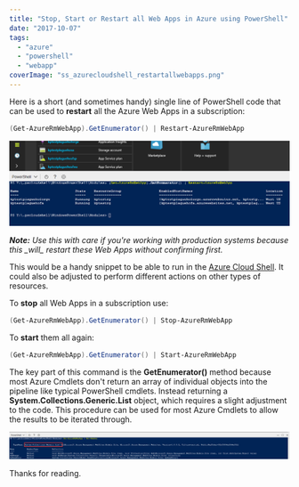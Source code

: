 ```yaml
---
title: "Stop, Start or Restart all Web Apps in Azure using PowerShell"
date: "2017-10-07"
tags:
  - "azure"
  - "powershell"
  - "webapp"
coverImage: "ss_azurecloudshell_restartallwebapps.png"
---
```


Here is a short (and sometimes handy) single line of PowerShell code that can be used to **restart** all the Azure Web Apps in a subscription:


```powershell
(Get-AzureRmWebApp).GetEnumerator() | Restart-AzureRmWebApp
```

![ss_azurecloudshell_restartallwebapps](/images/ss_azurecloudshell_restartallwebapps.png)

_**Note:** Use this with care if you're working with production systems because this \_will\_ restart these Web Apps without confirming first._

This would be a handy snippet to be able to run in the [Azure Cloud Shell](https://docs.microsoft.com/en-us/azure/cloud-shell/overview). It could also be adjusted to perform different actions on other types of resources.

To **stop** all Web Apps in a subscription use:


```powershell
(Get-AzureRmWebApp).GetEnumerator() | Stop-AzureRmWebApp
```

To **start** them all again:


```powershell
(Get-AzureRmWebApp).GetEnumerator() | Start-AzureRmWebApp
```

The key part of this command is the **GetEnumerator()** method because most Azure Cmdlets don't return an array of individual objects into the pipeline like typical PowerShell cmdlets. Instead returning a **System.Collections.Generic.List** object, which requires a slight adjustment to the code. This procedure can be used for most Azure Cmdlets to allow the results to be iterated through.

![ss_azurecloudshell_systemcollections](/images/ss_azurecloudshell_systemcollections.png)

Thanks for reading.


